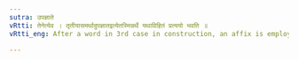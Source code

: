 ```yaml
---
sutra: उपज्ञाते
vRtti: तेनेत्येव । तृतीयासमर्थादुपज्ञातइत्येतस्मिन्नर्थे यथाविहितं प्रत्ययो भवति ॥
vRtti_eng: After a word in 3rd case in construction, an affix is employed in the sense of 'discovered by him'.

---
```

